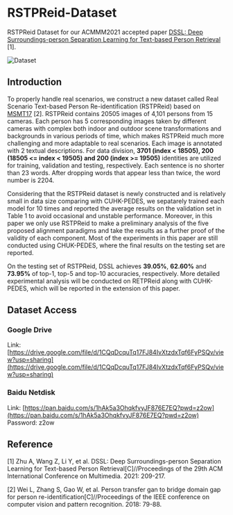 # RSTPReid-Dataset
RSTPReid Dataset for our ACMMM2021 accepted paper [DSSL: Deep Surroundings-person Separation Learning for Text-based Person Retrieval](https://arxiv.org/abs/2109.05534) [1].  

![Dataset](https://github.com/NjtechCVLab/RSTPReid-Dataset/blob/main/MM2021Dataset.png)

## Introduction

To properly handle real scenarios, we construct a new dataset called Real Scenario Text-based Person Re-identification (RSTPReid) based on [MSMT17](https://openaccess.thecvf.com/content_cvpr_2018/papers/Wei_Person_Transfer_GAN_CVPR_2018_paper.pdf) [2]. RSTPReid contains 20505 images of 4,101 persons from 15 cameras. Each person has 5 corresponding images taken by different cameras with complex both indoor and outdoor scene transformations and backgrounds in various periods of time, which makes RSTPReid much more challenging and more adaptable to real scenarios. Each image is annotated with 2 textual descriptions. For data division, **3701 (index < 18505), 200 (18505 <= index < 19505) and 200 (index >= 19505)** identities are utilized for training, validation and testing, respectively. Each sentence is no shorter than 23 words. After dropping words that appear less than twice, the word number is 2204.

Considering that the RSTPReid dataset is newly constructed and is relatively small in data size comparing with CUHK-PEDES, we sepatarely trained each model for 10 times and reported the average results on the validation set in Table 1 to avoid occasional and unstable performance. Moreover, in this paper we only use RSTPReid to make a preliminary analysis of the five proposed alignment paradigms and take the results as a further proof of the validity of each component. Most of the experiments in this paper are still conducted using CHUK-PEDES, where the final results on the testing set are reported.

On the testing set of RSTPReid, DSSL achieves **39.05%**, **62.60%** and **73.95%** of top-1, top-5 and top-10 accuracies, respectively. More detailed experimental analysis will be conducted on RETPReid along with CUHK-PEDES, which will be reported in the extension of this paper.

## Dataset Access

### Google Drive
Link: [https://drive.google.com/file/d/1CQqDcquTq17FJ84IvXtzdxTqf6FyPSQv/view?usp=sharing](https://drive.google.com/file/d/1CQqDcquTq17FJ84IvXtzdxTqf6FyPSQv/view?usp=sharing)

### Baidu Netdisk
Link: [https://pan.baidu.com/s/1hAk5a3OhqkfvyJF876E7EQ?pwd=z2ow](https://pan.baidu.com/s/1hAk5a3OhqkfvyJF876E7EQ?pwd=z2ow)  
Password: z2ow  

## Reference

[1] Zhu A, Wang Z, Li Y, et al. DSSL: Deep Surroundings-person Separation Learning for Text-based Person Retrieval[C]//Proceedings of the 29th ACM International Conference on Multimedia. 2021: 209-217.

[2] Wei L, Zhang S, Gao W, et al. Person transfer gan to bridge domain gap for person re-identification[C]//Proceedings of the IEEE conference on computer vision and pattern recognition. 2018: 79-88.
